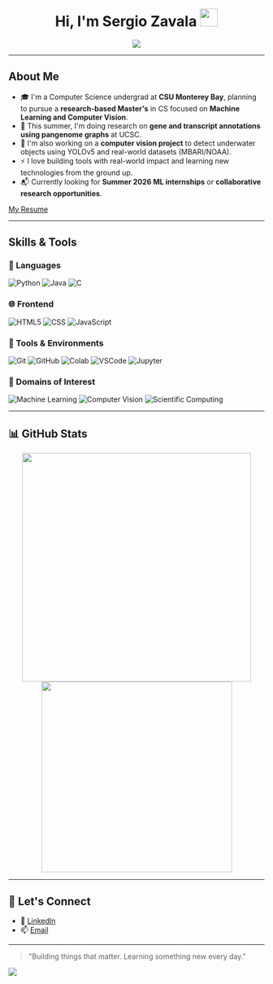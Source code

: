 <h1 align="center"><b>Hi, I'm Sergio Zavala</b> <img src="https://media.giphy.com/media/hvRJCLFzcasrR4ia7z/giphy.gif" width="35"></h1>

<p align="center">
  <a href="https://github.com/DenverCoder1/readme-typing-svg">
    <img src="https://readme-typing-svg.herokuapp.com?font=Fira+Code&color=00FFFF&size=25&center=true&vCenter=true&width=600&height=100&lines=Machine+Learning+Enthusiast+🤖;Computer+Science+@+CSUMB;Researcher+%2B+Builder+%2B+Learner;Computer+Vision+%7C+Back-end+%7C+Creative+Problem+Solver">
  </a>
</p>

---

## **About Me**

- 🎓 I'm a Computer Science undergrad at **CSU Monterey Bay**, planning to pursue a **research-based Master's** in CS focused on **Machine Learning and Computer Vision**.
- 🧪 This summer, I'm doing research on **gene and transcript annotations using pangenome graphs** at UCSC.
- 🔭 I'm also working on a **computer vision project** to detect underwater objects using YOLOv5 and real-world datasets (MBARI/NOAA).
- ⚡ I love building tools with real-world impact and learning new technologies from the ground up.
- 📬 Currently looking for **Summer 2026 ML internships** or **collaborative research opportunities**.

[My Resume](https://www.linkedin.com/in/sergiozavala1/overlay/1746770173531/single-media-viewer/?profileId=ACoAAD43XGoBBW5O6h4-PI8XmEpjnTzD6PWt0-w)

---

## <b> Skills & Tools</b>

### 🧠 Languages
![Python](https://img.shields.io/badge/Python%20-%2314354C.svg?style=for-the-badge&logo=python&logoColor=white)
![Java](https://img.shields.io/badge/Java-ED8B00?style=for-the-badge&logo=openjdk&logoColor=white)
![C](https://img.shields.io/badge/C-00599C?style=for-the-badge&logo=c&logoColor=white)

### 🌐 Frontend
![HTML5](https://img.shields.io/badge/HTML5-%23E34F26.svg?style=for-the-badge&logo=html5&logoColor=white)
![CSS](https://img.shields.io/badge/CSS-%231572B6.svg?style=for-the-badge&logo=css3&logoColor=white)
![JavaScript](https://img.shields.io/badge/JavaScript-%23F7DF1E.svg?style=for-the-badge&logo=javascript&logoColor=black)

### 🔧 Tools & Environments
![Git](https://img.shields.io/badge/git-%23F05033.svg?style=for-the-badge&logo=git&logoColor=white)
![GitHub](https://img.shields.io/badge/github-%23121011.svg?style=for-the-badge&logo=github&logoColor=white)
![Colab](https://img.shields.io/badge/Google_Colab-F9AB00?style=for-the-badge&logo=googlecolab&logoColor=white)
![VSCode](https://img.shields.io/badge/VS_Code-0078d7.svg?style=for-the-badge&logo=visual-studio-code&logoColor=white)
![Jupyter](https://img.shields.io/badge/Jupyter-%23F37626.svg?style=for-the-badge&logo=jupyter&logoColor=white)

### 🚀 Domains of Interest
![Machine Learning](https://img.shields.io/badge/Machine_Learning-%23F7931E.svg?style=for-the-badge)
![Computer Vision](https://img.shields.io/badge/Computer_Vision-%23007ACC.svg?style=for-the-badge)
![Scientific Computing](https://img.shields.io/badge/Scientific_AI-%232F4F4F.svg?style=for-the-badge&logo=scikit-learn)

---

## 📊 GitHub Stats

<div align="center">
  <img src="https://github-readme-stats.vercel.app/api?username=sezavala&include_all_commits=true&count_private=true&show_icons=true&line_height=24&title_color=00FFFF&icon_color=00FFFF&text_color=C0C0C0&bg_color=0,0d1117,0d1117" width="450"/>
  <img src="https://github-readme-stats.vercel.app/api/top-langs?username=sezavala&show_icons=true&layout=compact&title_color=00FFFF&text_color=C0C0C0&bg_color=0,0d1117,0d1117" width="375"/>
</div>

---

## 🤝 Let's Connect

- 💼 [LinkedIn](https://linkedin.com/in/sergiozavala1)
- 📫 [Email](mailto:sezavala@csumb.edu)

---

> "Building things that matter. Learning something new every day."

<img src="https://user-images.githubusercontent.com/73097560/115834477-dbab4500-a447-11eb-908a-139a6edaec5c.gif">
